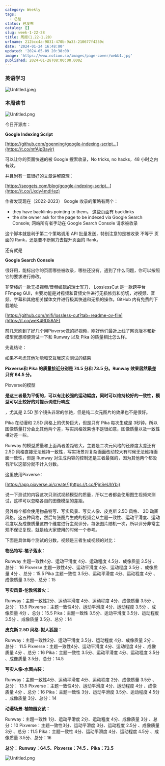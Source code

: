 ```yaml
---
category: Weekly
tags:
  - 总结
status: 已发布
catalog: []
slug: week-1-22-28
title: 周报(1.22-1.28)
urlname: 212bcc4a-9831-470b-9a33-210677f4259c
date: '2024-01-24 16:48:00'
updated: '2024-05-09 20:38:00'
image: 'https://www.notion.so/images/page-cover/webb1.jpg'
published: 2024-01-28T08:00:00.000Z
---
```


### 英语学习


![Untitled.jpeg](https://prod-files-secure.s3.us-west-2.amazonaws.com/5d24fe63-e567-4804-86f9-9fdc62e13082/13f89310-e18e-4344-b5f8-95c58ff07f1e/Untitled.jpeg?X-Amz-Algorithm=AWS4-HMAC-SHA256&X-Amz-Content-Sha256=UNSIGNED-PAYLOAD&X-Amz-Credential=ASIAZI2LB466S3QKVFPD%2F20250131%2Fus-west-2%2Fs3%2Faws4_request&X-Amz-Date=20250131T213241Z&X-Amz-Expires=3600&X-Amz-Security-Token=IQoJb3JpZ2luX2VjEL3%2F%2F%2F%2F%2F%2F%2F%2F%2F%2FwEaCXVzLXdlc3QtMiJGMEQCIFZlAzvIkw%2FKkif6gRXOk9OUj8mOARUwgx9mT%2Bl5Q1BgAiBjxWnXWzixq%2FNbgP8Ec3ul%2FY%2F%2F61f%2FmTKMbuV4WJM2niqIBAjG%2F%2F%2F%2F%2F%2F%2F%2F%2F%2F8BEAAaDDYzNzQyMzE4MzgwNSIMPy4cNtXL%2FfLChOrgKtwDsoSh%2BSg6X%2FZT9sdlfV68WzLYfc6Hgge7swjSmSm9kN90nUuroFh973kSqFudQOPHHa3MU3RbdZhD2R5t4AY1kW8yN99nZ5YbqFdhKneonMyI%2Fk2e832wbf70YcTIKNpN5sQAKHVmhopuZdFNmYndWikioMU8TYAbqBtAt3DFFU%2B%2FDS9agj19T%2BgCjkMmcX%2BtFbG7hubdFyL%2BpPLTi3a66f9V%2Bw2vIezBV%2FTNYrbJY%2BUo%2FcRuMdijE77cP%2BiiutNeF03YbOjg5yvyoFTHnCj5Sza0f8tt0dMwYuH%2FeQGUiMSZWQXOEq%2Bej%2B4wJZrjHfzKhDbDnLZQQBWKMhHtNiIO5co3ODTz6KoZNiTGZF1wwWA2%2Bsf9erCIvDEueOp954swtGbAd3pwSEWmHslLD9MXwmtkTMSCD%2BtYlcZfCPrM1TYCSBnm8OvKDTUKk8r2iBYEi8RhN6mHL9ZIezCFIoOuHfummHITunQ8VOTa5vK%2Fgm1oJIe6cNnynCFJGENvQBl%2Fxhu7oYgJWsxjsau07nmOfJ1dHioEYxJ%2FVGA0wX5iNObe9n6Qfku1ZzvpYEohuJ4UDmZ3rl8%2BTPqfH4FsU0hXxzHBb30vJlmZaHqRlwojM%2FRKkK3xr1QAhboB%2FLww7vj0vAY6pgHwitFkeUrh94DredOlamVJ7rVfzvseQrC55xnyho9tdLkKGE23gaNgNeb3rM8eOnHAtMzOwmP%2BxOQ2KAXkeluKW1wBEHWL6SXXBSiadgVGHHrsQ0JsAU1EkHyZH4MWOojWICFlQoOxhkUXMvrZFooNy5RV1Mk8VAg3%2FYXAbboEnLYtU8UIViqsnyiOO4nh7FyRYu%2FKzxyZgvjD96f4qmtdBStFbacv&X-Amz-Signature=322f37e885551e6e7def0d88ffc19eba00f0f0cbb686b7a1ec9026c9395936ab&X-Amz-SignedHeaders=host&x-id=GetObject)


### 本周读书


![Untitled.png](https://prod-files-secure.s3.us-west-2.amazonaws.com/5d24fe63-e567-4804-86f9-9fdc62e13082/4230a01f-03e6-45a7-9f78-5892b7e77e85/Untitled.png?X-Amz-Algorithm=AWS4-HMAC-SHA256&X-Amz-Content-Sha256=UNSIGNED-PAYLOAD&X-Amz-Credential=ASIAZI2LB466S3QKVFPD%2F20250131%2Fus-west-2%2Fs3%2Faws4_request&X-Amz-Date=20250131T213241Z&X-Amz-Expires=3600&X-Amz-Security-Token=IQoJb3JpZ2luX2VjEL3%2F%2F%2F%2F%2F%2F%2F%2F%2F%2FwEaCXVzLXdlc3QtMiJGMEQCIFZlAzvIkw%2FKkif6gRXOk9OUj8mOARUwgx9mT%2Bl5Q1BgAiBjxWnXWzixq%2FNbgP8Ec3ul%2FY%2F%2F61f%2FmTKMbuV4WJM2niqIBAjG%2F%2F%2F%2F%2F%2F%2F%2F%2F%2F8BEAAaDDYzNzQyMzE4MzgwNSIMPy4cNtXL%2FfLChOrgKtwDsoSh%2BSg6X%2FZT9sdlfV68WzLYfc6Hgge7swjSmSm9kN90nUuroFh973kSqFudQOPHHa3MU3RbdZhD2R5t4AY1kW8yN99nZ5YbqFdhKneonMyI%2Fk2e832wbf70YcTIKNpN5sQAKHVmhopuZdFNmYndWikioMU8TYAbqBtAt3DFFU%2B%2FDS9agj19T%2BgCjkMmcX%2BtFbG7hubdFyL%2BpPLTi3a66f9V%2Bw2vIezBV%2FTNYrbJY%2BUo%2FcRuMdijE77cP%2BiiutNeF03YbOjg5yvyoFTHnCj5Sza0f8tt0dMwYuH%2FeQGUiMSZWQXOEq%2Bej%2B4wJZrjHfzKhDbDnLZQQBWKMhHtNiIO5co3ODTz6KoZNiTGZF1wwWA2%2Bsf9erCIvDEueOp954swtGbAd3pwSEWmHslLD9MXwmtkTMSCD%2BtYlcZfCPrM1TYCSBnm8OvKDTUKk8r2iBYEi8RhN6mHL9ZIezCFIoOuHfummHITunQ8VOTa5vK%2Fgm1oJIe6cNnynCFJGENvQBl%2Fxhu7oYgJWsxjsau07nmOfJ1dHioEYxJ%2FVGA0wX5iNObe9n6Qfku1ZzvpYEohuJ4UDmZ3rl8%2BTPqfH4FsU0hXxzHBb30vJlmZaHqRlwojM%2FRKkK3xr1QAhboB%2FLww7vj0vAY6pgHwitFkeUrh94DredOlamVJ7rVfzvseQrC55xnyho9tdLkKGE23gaNgNeb3rM8eOnHAtMzOwmP%2BxOQ2KAXkeluKW1wBEHWL6SXXBSiadgVGHHrsQ0JsAU1EkHyZH4MWOojWICFlQoOxhkUXMvrZFooNy5RV1Mk8VAg3%2FYXAbboEnLYtU8UIViqsnyiOO4nh7FyRYu%2FKzxyZgvjD96f4qmtdBStFbacv&X-Amz-Signature=791924bb4fed7c771eef05c144981e76c5a021444d0bc35ccd57d1a798ec0c31&X-Amz-SignedHeaders=host&x-id=GetObject)


今日开源库：


**Google Indexing Script**


[https://github.com/goenning/google-indexing-script…](https://t.co/mfAipBayir)


可以让你的页面快速的被 Google 搜索收录，No tricks, no hacks，48 小时之内有效。

并且附有一篇很好的文章讲解原理：


[https://seogets.com/blog/google-indexing-script…](https://t.co/Uxdy4mdHez)


作者发现现在（2022-2023） Google 收录的策略有两个：

- they have backlinks pointing to them， 这些页面有 backlinks
- the site owner ask for the page to be indexed via Google Search Console; 网站所有者手动在 Google Search Console 请求被收录

这个脚本就是利于第二个策略调用 API 批量发送，特别注意的是被收录 不等于 页面的 Rank，还是要不断努力去提升页面的 Rank。

还有就是


**Google Search Console**


很好用，能标出你的页面哪些被收录，哪些还没有，遇到了什么问题，你可以按照它的要求进行修改。


非常棒的一款无损视频/音频编辑的瑞士军刀， LosslessCut 是一款跨平台 FFmpeg GUI，主要功能是对视频和音频文件进行无损修剪和剪切，对视频、音频、字幕和其他相关媒体文件进行极其快速和无损的操作。GitHub 内有免费的下载地址


[https://github.com/mifi/lossless-cut?tab=readme-ov-file](https://t.co/weK4RD58AF)


前几天刷到了好几个用Pixverse做的好视频，刚好他们最近上线了网页版本和新模型就想顺便测试一下和 Runway 以及 Pika 的质量相比怎么样。

先说结论：

如果不考虑其他功能和交互我这次测试的结果


**Pixverse和 Pika 的质量接近分别是 74.5 分和 73.5 分。Runway 效果居然最差只有 64.5 分。**


Pixverse的模型


**是这三者最为平衡的，可以有比较强的运动幅度，同时可以维持较好的一致性，模型可以比较好的对提示词进行响应**


，尤其是 2.5D 那个镜头非常的惊艳，但是纯二次元图片的效果也不是很好。

Pika 在动漫和 2.5D 风格上的优势巨大，但是只有 Pika 每次生成是 3秒钟，所以图像质量打分会比其他两个差，写实风格效果也不是很如意，图像质量以及一致性相对差一些。

Runway 的模型质量和上面两者差距较大，主要是二次元风格的还原度太差还有 2.5D 风格直接无法维持一致性，写实场景对复杂画面改动较大有时候无法维持画面一致性，但是 Runway 对生成内容的控制还是三者最强的，因为其他两个都没有所以这部分就不计入分数。

这里使用Pixverse：


[https://app.pixverse.ai/create/](https://t.co/PjnSeUhYbi)


说一下测试的内容这次只测试视频模型的质量，所以三者都会使用图生视频来测试，这样可以忽略各自的图像模型的差距。

另外每个都会使用物品特写、写实风景、写实人像、皮克斯 2.5D 风格、 2D 动画风格，这五种风格，然后每张图片生成的视频会从主题一致性、运动平滑度、运动程度以及成像质量这四个维度进行主观评分，每张图片随机一次，所以评分非常主观不保证复现，就是给大家使用的时候一个参考。

下面是具体每个测试的分数，视频是三者生成视频的对比：


**物品特写-橘子落水：**


Runway   主题一致性4分、运动平滑度 4分、运动程度 4.5分、成像质量 3.5分 、总分： 16
Pixverse 主题一致性4分、运动平滑度 4分、运动程度 3.5分 、成像质量 4分 、总分：15.5
Pika 主题一致性 3.5分、运动平滑度 4分、运动程度 4分 、成像质量 3.5分、总分：15


**写实风景-伦敦塔着火：**


Runway：主题一致性2分、运动平滑度 4分、运动程度 4分、成像质量 3.5分 、总分： 13.5
Pixverse：主题一致性4分、运动平滑度 4分、运动程度 3.5分 、成像质量 4分 、总分：15.5
Pika：主题一致性 3.5分、运动平滑度 3.5分、运动程度 3.5分 、成像质量 3.5分、总分：14


**皮克斯 2.5D 风格-拟人狐狸：**


Runway：主题一致性2分、运动平滑度 3.5分、运动程度 4分、成像质量 2分 、总分： 11.5
Pixverse：主题一致性4分、运动平滑度 4分、运动程度 4分 、成像质量 4分 、总分：16
Pika：主题一致性 3.5分、运动平滑度 4分、运动程度 3.5分 、成像质量 3.5分、总分：14.5


**写实人像-水面古装：**


Runway：主题一致性4分、运动平滑度 4分、运动程度 2分、成像质量 3.5分 、总分： 13.5
Pixverse：主题一致性4分、运动平滑度 4分、运动程度 4分 、成像质量 4分 、总分：16
Pika：主题一致性 3分、运动平滑度 3.5分、运动程度 4.5分 、成像质量 3分、总分：14


**动漫场景-植物园女孩：**


Runway：主题一致性 1分、运动平滑度 2分、运动程度 4分、成像质量 3分 、总分：10
Pixverse：主题一致性3分、运动平滑度 3分、运动程度 2.5分 、成像质量 3分 、总分：11.5
Pika：主题一致性 4分、运动平滑度 4分、运动程度 4.5分 、成像质量 3.5分、总分：16


**总分： Runway：64.5、Pixverse：74.5 、Pika：73.5**


![Untitled.png](https://prod-files-secure.s3.us-west-2.amazonaws.com/5d24fe63-e567-4804-86f9-9fdc62e13082/8e04e5ad-2b05-4144-8058-53bf010acfd3/Untitled.png?X-Amz-Algorithm=AWS4-HMAC-SHA256&X-Amz-Content-Sha256=UNSIGNED-PAYLOAD&X-Amz-Credential=ASIAZI2LB466S3QKVFPD%2F20250131%2Fus-west-2%2Fs3%2Faws4_request&X-Amz-Date=20250131T213241Z&X-Amz-Expires=3600&X-Amz-Security-Token=IQoJb3JpZ2luX2VjEL3%2F%2F%2F%2F%2F%2F%2F%2F%2F%2FwEaCXVzLXdlc3QtMiJGMEQCIFZlAzvIkw%2FKkif6gRXOk9OUj8mOARUwgx9mT%2Bl5Q1BgAiBjxWnXWzixq%2FNbgP8Ec3ul%2FY%2F%2F61f%2FmTKMbuV4WJM2niqIBAjG%2F%2F%2F%2F%2F%2F%2F%2F%2F%2F8BEAAaDDYzNzQyMzE4MzgwNSIMPy4cNtXL%2FfLChOrgKtwDsoSh%2BSg6X%2FZT9sdlfV68WzLYfc6Hgge7swjSmSm9kN90nUuroFh973kSqFudQOPHHa3MU3RbdZhD2R5t4AY1kW8yN99nZ5YbqFdhKneonMyI%2Fk2e832wbf70YcTIKNpN5sQAKHVmhopuZdFNmYndWikioMU8TYAbqBtAt3DFFU%2B%2FDS9agj19T%2BgCjkMmcX%2BtFbG7hubdFyL%2BpPLTi3a66f9V%2Bw2vIezBV%2FTNYrbJY%2BUo%2FcRuMdijE77cP%2BiiutNeF03YbOjg5yvyoFTHnCj5Sza0f8tt0dMwYuH%2FeQGUiMSZWQXOEq%2Bej%2B4wJZrjHfzKhDbDnLZQQBWKMhHtNiIO5co3ODTz6KoZNiTGZF1wwWA2%2Bsf9erCIvDEueOp954swtGbAd3pwSEWmHslLD9MXwmtkTMSCD%2BtYlcZfCPrM1TYCSBnm8OvKDTUKk8r2iBYEi8RhN6mHL9ZIezCFIoOuHfummHITunQ8VOTa5vK%2Fgm1oJIe6cNnynCFJGENvQBl%2Fxhu7oYgJWsxjsau07nmOfJ1dHioEYxJ%2FVGA0wX5iNObe9n6Qfku1ZzvpYEohuJ4UDmZ3rl8%2BTPqfH4FsU0hXxzHBb30vJlmZaHqRlwojM%2FRKkK3xr1QAhboB%2FLww7vj0vAY6pgHwitFkeUrh94DredOlamVJ7rVfzvseQrC55xnyho9tdLkKGE23gaNgNeb3rM8eOnHAtMzOwmP%2BxOQ2KAXkeluKW1wBEHWL6SXXBSiadgVGHHrsQ0JsAU1EkHyZH4MWOojWICFlQoOxhkUXMvrZFooNy5RV1Mk8VAg3%2FYXAbboEnLYtU8UIViqsnyiOO4nh7FyRYu%2FKzxyZgvjD96f4qmtdBStFbacv&X-Amz-Signature=93e73bc5abc6c320bf965ae3918096bba79d2440c418797b1038b0d170d4ef21&X-Amz-SignedHeaders=host&x-id=GetObject)

